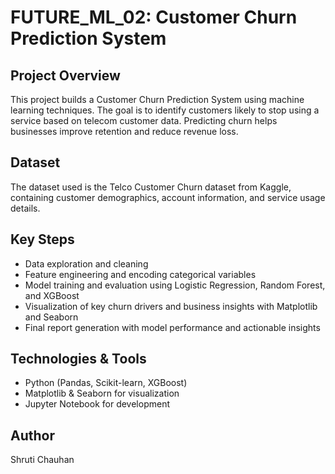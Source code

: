# FUTURE_ML_02: Customer Churn Prediction System

## Project Overview
This project builds a Customer Churn Prediction System using machine learning techniques. The goal is to identify customers likely to stop using a service based on telecom customer data. Predicting churn helps businesses improve retention and reduce revenue loss.

## Dataset
The dataset used is the Telco Customer Churn dataset from Kaggle, containing customer demographics, account information, and service usage details.

## Key Steps
- Data exploration and cleaning
- Feature engineering and encoding categorical variables
- Model training and evaluation using Logistic Regression, Random Forest, and XGBoost
- Visualization of key churn drivers and business insights with Matplotlib and Seaborn
- Final report generation with model performance and actionable insights

## Technologies & Tools
- Python (Pandas, Scikit-learn, XGBoost)
- Matplotlib & Seaborn for visualization
- Jupyter Notebook for development

## Author
Shruti Chauhan
